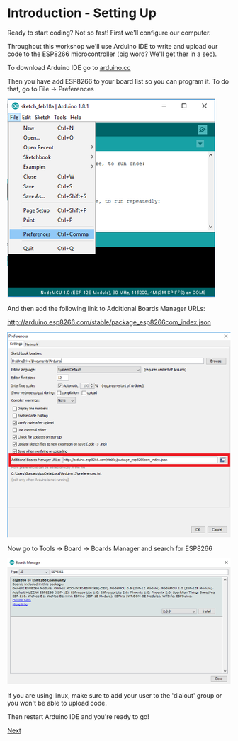 # Introduction - Setting Up

Ready to start coding? Not so fast! First we'll configure our computer.

Throughout this workshop we'll use Arduino IDE to write and upload our code to the ESP8266 microcontroller (big word? We'll get ther in a sec).

To download Arduino IDE go to [arduino.cc](http://arduino.cc)

Then you have add ESP8266 to your board list so you can program it. To do that, go to File -> Preferences

![Arduino Preferences](../content/images/arduino1.png)

And then add the following link to Additional Boards Manager URLs:

http://arduino.esp8266.com/stable/package_esp8266com_index.json

![Arduino Additional Boards Manager Urls](../content/images/arduino2.png)

Now go to Tools -> Board -> Boards Manager and search for ESP8266

![Arduino Add Board](../content/images/arduino3.png)

If you are using linux, make sure to add your user to the 'dialout' group or you won't be able to upload code.

Then restart Arduino IDE and you're ready to go!

[Next](../content/introduction.md)
